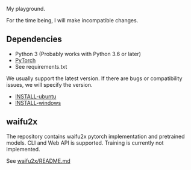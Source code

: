 My playground.

For the time being, I will make incompatible changes.

## Dependencies

- Python 3 (Probably works with Python 3.6 or later)
- [PyTorch](https://pytorch.org/get-started/locally/)
- See requirements.txt

We usually support the latest version. If there are bugs or compatibility issues, we will specify the version.

- [INSTALL-ubuntu](INSTALL-ubuntu.md)
- [INSTALL-windows](INSTALL-windows.md)

## waifu2x

The repository contains waifu2x pytorch implementation and pretrained models.
CLI and Web API is supported. Training is currently not implemented.

See [waifu2x/README.md](waifu2x/README.md)
